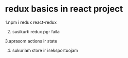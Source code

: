 # redux basics in react project

1.npm i redux react-redux

2. susikurti redux pgr faila

3.aprasom actions ir state

4. sukuriam store ir iseksportuojam
